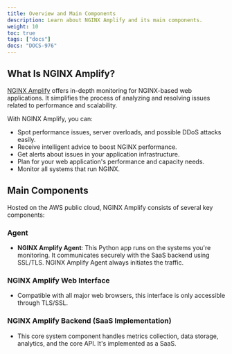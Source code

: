 ```yaml
---
title: Overview and Main Components
description: Learn about NGINX Amplify and its main components.
weight: 10
toc: true
tags: ["docs"]
docs: "DOCS-976"
---
```


## What Is NGINX Amplify?

[NGINX Amplify](https://amplify.nginx.com/signup/) offers in-depth monitoring for NGINX-based web applications. It simplifies the process of analyzing and resolving issues related to performance and scalability.

With NGINX Amplify, you can:

- Spot performance issues, server overloads, and possible DDoS attacks easily.
- Receive intelligent advice to boost NGINX performance.
- Get alerts about issues in your application infrastructure.
- Plan for your web application's performance and capacity needs.
- Monitor all systems that run NGINX.

## Main Components

Hosted on the AWS public cloud, NGINX Amplify consists of several key components:

### Agent

- **NGINX Amplify Agent**: This Python app runs on the systems you're monitoring. It communicates securely with the SaaS backend using SSL/TLS. NGINX Amplify Agent always initiates the traffic.

### NGINX Amplify Web Interface

- Compatible with all major web browsers, this interface is only accessible through TLS/SSL.

### NGINX Amplify Backend (SaaS Implementation)

- This core system component handles metrics collection, data storage, analytics, and the core API. It's implemented as a SaaS.
